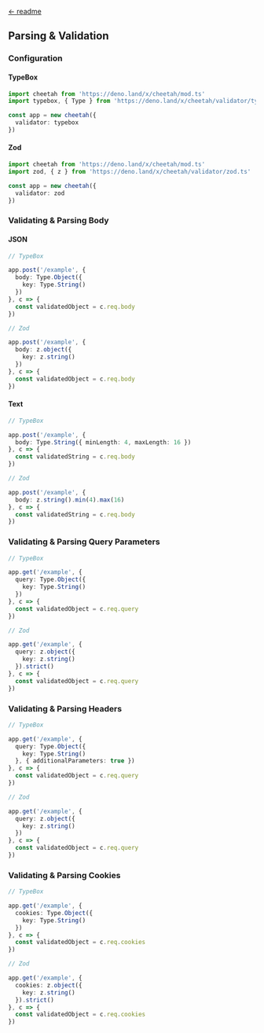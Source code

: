 [← readme](https://github.com/azurystudio/cheetah/blob/dev/guide/overview.md)

## Parsing & Validation

### Configuration

#### TypeBox

```ts
import cheetah from 'https://deno.land/x/cheetah/mod.ts'
import typebox, { Type } from 'https://deno.land/x/cheetah/validator/typebox.ts'

const app = new cheetah({
  validator: typebox
})
```

#### Zod

```ts
import cheetah from 'https://deno.land/x/cheetah/mod.ts'
import zod, { z } from 'https://deno.land/x/cheetah/validator/zod.ts'

const app = new cheetah({
  validator: zod
})
```

### Validating & Parsing Body

#### JSON

```ts
// TypeBox

app.post('/example', {
  body: Type.Object({
    key: Type.String()
  })
}, c => {
  const validatedObject = c.req.body
})

// Zod

app.post('/example', {
  body: z.object({
    key: z.string()
  })
}, c => {
  const validatedObject = c.req.body
})
```

#### Text

```ts
// TypeBox

app.post('/example', {
  body: Type.String({ minLength: 4, maxLength: 16 })
}, c => {
  const validatedString = c.req.body
})

// Zod

app.post('/example', {
  body: z.string().min(4).max(16)
}, c => {
  const validatedString = c.req.body
})
```

### Validating & Parsing Query Parameters

```ts
// TypeBox

app.get('/example', {
  query: Type.Object({
    key: Type.String()
  })
}, c => {
  const validatedObject = c.req.query
})

// Zod

app.get('/example', {
  query: z.object({
    key: z.string()
  }).strict()
}, c => {
  const validatedObject = c.req.query
})
```

### Validating & Parsing Headers

```ts
// TypeBox

app.get('/example', {
  query: Type.Object({
    key: Type.String()
  }, { additionalParameters: true })
}, c => {
  const validatedObject = c.req.query
})

// Zod

app.get('/example', {
  query: z.object({
    key: z.string()
  })
}, c => {
  const validatedObject = c.req.query
})
```

### Validating & Parsing Cookies

```ts
// TypeBox

app.get('/example', {
  cookies: Type.Object({
    key: Type.String()
  })
}, c => {
  const validatedObject = c.req.cookies
})

// Zod

app.get('/example', {
  cookies: z.object({
    key: z.string()
  }).strict()
}, c => {
  const validatedObject = c.req.cookies
})
```
